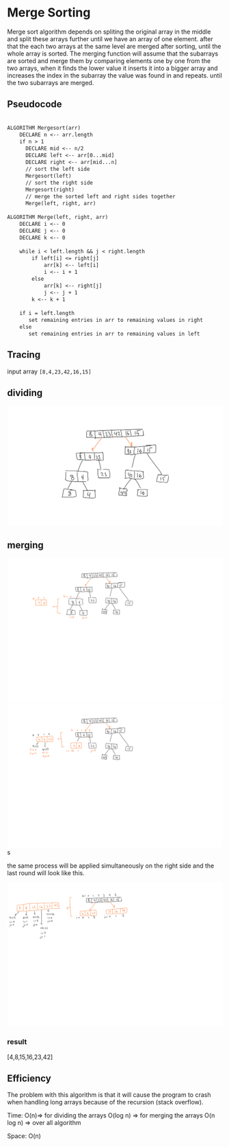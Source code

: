 # Merge Sorting

Merge sort algorithm depends on spliting the original array in the middle and split these arrays further until we have an array of one element. after that the each two arrays at the same level are merged after sorting, until the whole array is sorted.
The merging function will assume that the subarrays are sorted and merge them by comparing elements one by one from the two arrays, when it finds the lower value it inserts it into a bigger array and increases the index in the subarray the value was found in and repeats. until the two subarrays are merged.

## Pseudocode

```Pseudocode

ALGORITHM Mergesort(arr)
    DECLARE n <-- arr.length
    if n > 1
      DECLARE mid <-- n/2
      DECLARE left <-- arr[0...mid]
      DECLARE right <-- arr[mid...n]
      // sort the left side
      Mergesort(left)
      // sort the right side
      Mergesort(right)
      // merge the sorted left and right sides together
      Merge(left, right, arr)

ALGORITHM Merge(left, right, arr)
    DECLARE i <-- 0
    DECLARE j <-- 0
    DECLARE k <-- 0

    while i < left.length && j < right.length
        if left[i] <= right[j]
            arr[k] <-- left[i]
            i <-- i + 1
        else
            arr[k] <-- right[j]
            j <-- j + 1
        k <-- k + 1

    if i = left.length
       set remaining entries in arr to remaining values in right
    else
       set remaining entries in arr to remaining values in left

```

## Tracing

input array `[8,4,23,42,16,15]`

## dividing

![dividing](./assets/dividing.png)

## merging

![dividing](./assets/merge1.png)  
![dividing](./assets/merge2.png)  s

the same process will be applied simultaneously on the right side and the last round will look like this.  

![dividing](./assets/merge3.png)

### result

[4,8,15,16,23,42]

## Efficiency

The problem with this algorithm is that it will cause the program to crash when handling long arrays because of the recursion (stack overflow).

Time: O(n)=> for dividing the arrays
      O(log n) => for merging the arrays
      O(n log n) => over all algorithm

Space: O(n)
